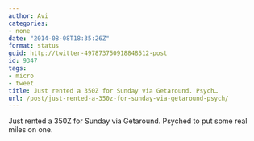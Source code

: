 ```yaml
---
author: Avi
categories:
- none
date: "2014-08-08T18:35:26Z"
format: status
guid: http://twitter-497873750918848512-post
id: 9347
tags:
- micro
- tweet
title: Just rented a 350Z for Sunday via Getaround. Psych…
url: /post/just-rented-a-350z-for-sunday-via-getaround-psych/
---
```

Just rented a 350Z for Sunday via Getaround. Psyched to put some real miles on one.